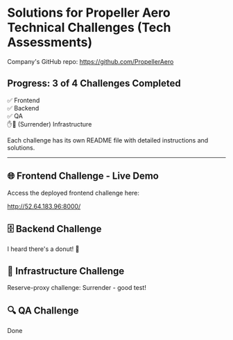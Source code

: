 # Solutions for Propeller Aero Technical Challenges (Tech Assessments)

Company's GitHub repo: https://github.com/PropellerAero

## Progress: 3 of 4 Challenges Completed  
✅ Frontend  
✅ Backend  
✅ QA  
✋🤚 (Surrender) Infrastructure

Each challenge has its own README file with detailed instructions and solutions.

---

## 🌐 Frontend Challenge - Live Demo  

Access the deployed frontend challenge here:  

http://52.64.183.96:8000/

## 🗄️ Backend Challenge

I heard there's a donut! 🍩

## 🧱 Infrastructure Challenge

Reserve-proxy challenge: Surrender - good test! 

## 🔍 QA Challenge

Done
